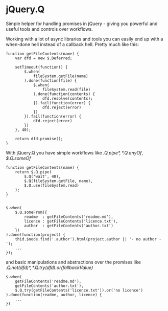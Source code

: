 jQuery.Q
========

Simple helper for handling promises in jQuery - giving you powerful and useful tools and controls over workflows.

Working with a lot of async libraries and tools you can easily end up with a when-done hell instead of a callback hell. Pretty much like this:

	function getFileContents(name) {
		var dfd = new $.Deferred;

		setTimeout(function() {
			$.when(
				fileSystem.getFile(name)
			).done(function(file) {
				$.when(
					fileSystem.read(file)
				).done(function(contents) {
					dfd.resolve(contents);
				}).fail(function(error) {
					dfd.reject(error)
				})
			}).fail(function(error) {
				dfd.reject(error)
			})
		}, 40);

		return dfd.promise();
	}

With jQuery.Q you have simple workflows like *$.Q.pipe*, *$.Q.anyOf*, *$.Q.someOf*

	function getFileContents(name) {
		return $.Q.pipe(
			$.Q('wait', 40),
    		$.Q(fileSystem.getFile, name), 
    		$.Q.use(fileSystem.read)
		);
	}


    $.when(
        $.Q.someFrom({
            readme  : getFileContents('readme.md'),
            licence : getFileContents('licence.txt'),
            author  : getFileContents('author.txt')
        })
    ).done(function(project) {
    	thid.$node.find('.author').html(project.author || '- no author -');
    	...
    });



and basic manipulations and abstractions over the promises like *$.Q.not(dfd)*, *$.Q.try(dfd).or(fallbackValue)*

	$.when(
    	getFileContents('readme.md'),
    	getFileContents('author.txt'),
		$.Q.try(getFileContents('licence.txt')).or('no licence')
 	).done(function(readme, author, licence) {
 		...
 	})